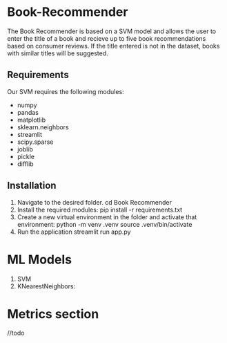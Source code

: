 # Book-Recommender

The Book Recommender is based on a SVM model and allows the user to enter the title of a book and recieve up to five book recommendations based 
on consumer reviews. If the title entered is not in the dataset, books with similar titles will be suggested.

## Requirements
Our SVM requires the following modules:
 - numpy
 - pandas
 - matplotlib
 - sklearn.neighbors
 - streamlit
 - scipy.sparse
 - joblib
 - pickle
 - difflib

## Installation

1. Navigate to the desired folder.
    cd Book Recommender
2. Install the required modules:
    pip install -r requirements.txt
3. Create a new virtual environment in the folder and activate that environment:
    python -m venv .venv
    source .venv/bin/activate
4. Run the application
    streamlit run app.py


# ML Models
1. SVM
2. KNearestNeighbors:



<!-- ML models used and what they are doing -->

# Metrics section 

<!-- on how well the model did on the training data and eval data -->

//todo















<!-- Documents folder with any images or diagrams generated for the project

//todo

Code files that were used to run experiments and solve the problem

attempt_svm.ipynb

A front end for the user to see and interact with

app.py -->